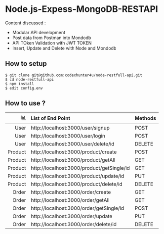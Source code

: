 # Node.js-Expess-MongoDB-RESTAPI

Content discussed : 
 - Modular API development 
 - Post data from Postman into Mondodb
 - API TOken Validation with JWT TOKEN
 - Insert, Update and Delete with Node and Mondodb

## How to setup

```
$ git clone git@github.com:codexhunter4u/node-restfull-api.git
$ cd node-restfull-api
$ npm install
$ edit config.env
```

 ## How to use ?


| :bar_chart:      |  List of End Point                          | Methods   |
|-----------------:|:--------------------------------------------|:------    |
| User             |  http://localhost:3000/user/signup          | POST      |
| User             |  http://localhost:3000/user/login           | POST      |
| User             |  http://localhost:3000/user/delete/id       | DELETE    |
| Product          |  http://localhost:3000/product/create       | POST      |
| Product          |  http://localhost:3000/product/getAll       | GET       |
| Product          |  http://localhost:3000/product/getSingle/id | GET       |
| Product          |  http://localhost:3000/product/update/id    | PUT       |
| Product          |  http://localhost:3000/product/delete/id    | DELETE    |
| Order            |  http://localhost:3000/order/create         | GET       |
| Order            |  http://localhost:3000/order/getAll         | GET       |
| Order            |  http://localhost:3000/order/getSingle/id   | POST      |
| Order            |  http://localhost:3000/order/update         | PUT       |
| Order            |  http://localhost:3000/order/delete/id      | DELETE    |
